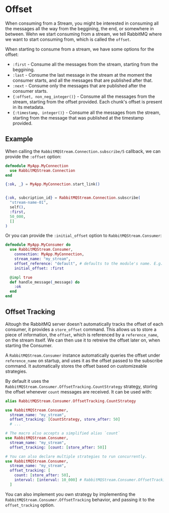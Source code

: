 # Offset

When consuming from a Stream, you might be interested in consuming all the messages all the way from the beggining, the end, or somewhere in between. Wehn we start consuming from a stream, we tell RabbitMQ where we want to start consuming from, which is called the `offset`.

When starting to consume from a stream, we have some options for the offset:

* `:first` - Consume all the messages from the stream, starting from the beggining.
* `:last` - Consume the last message in the stream at the moment the consumer starts, and all the messages that are published after that.
* `:next` - Consume only the messages that are published after the consumer starts.
* `{:offset, non_neg_integer()}` - Consume all the messages from the stream, starting from the offset provided. Each chunk's offset is present in its metadata.
* `{:timestamp, integer()}` - Consume all the messages from the stream, starting from the message that was published at the timestamp provided.

## Example

When calling the `RabbitMQStream.Connection.subscribe/5` callback, we can provide the `:offset` option:

```elixir
defmodule MyApp.MyConnection
  use RabbitMQStream.Connection
end

{:ok, _} = MyApp.MyConnection.start_link()


{:ok, subcription_id} = RabbitMQStream.Connection.subscribe(
  "stream-name-01",
  self(),
  :first,
  50_000,
  []
)
```

Or you can provide the `:initial_offset` option to `RabbitMQStream.Consumer`:

```elixir
defmodule MyApp.MyConsumer do
  use RabbitMQStream.Consumer,
    connection: MyApp.MyConnection,
    stream_name: "my_stream",
    offset_reference: "default", # defaults to the module's name. E.g. MyApp.MyConsumer
    initial_offset: :first

  @impl true
  def handle_message(_message) do
    :ok
  end
end
```

## Offset Tracking

Altough the RabbitMQ server doesn't automatically tracks the offset of each consumer, it provides a `store_offset` command. This allows us to store a piece of information, the `offset`, which is referenced by a `reference_name`, on the stream itself. We can then use it to retreive the offset later on, when starting the Consumer.

A `RabbitMQStream.Consumer` instance automatically queries the offset under `reference_name` on startup, and uses it as the offset passed to the subscribe command. It automatically stores the offset based on customizeable strategies.

By default it uses the `RabbitMQStream.Consumer.OffsetTracking.CountStrategy` strategy, storing the offset whenever `count` messages are received. It can be used with:

```elixir
alias RabbitMQStream.Consumer.OffsetTracking.CountStrategy

use RabbitMQStream.Consumer,
  stream_name: "my_stream",
  offset_tracking: [CountStrategy, store_after: 50]
  # ...

# The macro also accepts a simplified alias `count`
use RabbitMQStream.Consumer,
  stream_name: "my_stream",
  offset_tracking: [count: [store_after: 50]]

# You can also declare multiple strategies to run concurrently.
use RabbitMQStream.Consumer,
  stream_name: "my_stream",
  offset_tracking: [
    count: [store_after: 50],
    interval: [interval: 10_000] # RabbitMQStream.Consumer.OffsetTracking.IntervalStrategy
  ]
```

You can also implement you own strategy by implementing the `RabbitMQStream.Consumer.OffsetTracking` behavior, and passing it to the `offset_tracking` option.
